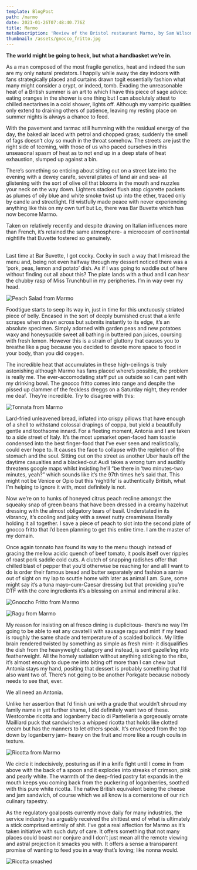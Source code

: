 ```yaml
---
template: BlogPost
path: /marmo
date: 2021-01-26T07:48:40.776Z
title: Marmo
metaDescription: 'Review of the Bristol restaurant Marmo, by Sam Wilson aka Bald Flavours.'
thumbnail: /assets/gnocco_fritto.jpg
---
```

**The world might be going to heck, but what a handbasket we’re in.**

As a man composed of the most fragile genetics, heat and indeed the sun are my only natural predators. I happily while away the day indoors with fans strategically placed and curtains drawn togit  essentially fashion what many might consider a crypt, or indeed, tomb. Evading the unreasonable heat of a British summer is an art to which I have this piece of sage advice: eating oranges in the shower is one thing but I can absolutely attest to chilled nectarines in a cold shower, lights off. Although my vampiric qualities only extend to draining others of patience, leaving my resting place on summer nights is always a chance to feed.

With the pavement and tarmac still humming with the residual energy of the day, the baked air laced with petrol and chopped grass; suddenly the smell of fags doesn’t cloy so much in the throat somehow. The streets are just the right side of teeming, with those of us who paced ourselves in this unseasonal spasm of heat as to not end up in a deep state of heat exhaustion, slumped up against a bin.

There’s something so enticing about sitting out on a street late into the evening with a dewey carafe, several plates of land air and sea- all glistening with the sort of olive oil that blooms in the mouth and nuzzles your neck on the way down. Lighters stacked flush atop cigarette packets as plumes of oily blue and white smoke twist up into the ether, traced only by candle and streetlight. I’d wistfully made peace with never experiencing anything like this on my own turf but Lo, there was Bar Buvette which has now become Marmo.

Taken on relatively recently and despite drawing on Italian influences more than French, it’s retained the same atmosphere- a microcosm of continental nightlife that Buvette fostered so genuinely.

\
Last time at Bar Buvette, I got cocky. Cocky in such a way that I misread the menu and, being not even halfway through my dessert noticed there was a ‘pork, peas, lemon and potato’ dish. As if I was going to waddle out of here without finding out all about this? The plate lands with a thud and I can hear the chubby rasp of Miss Trunchbull in my peripheries. I’m in way over my head.

![Peach Salad from Marmo](/assets/peach-salad-1.jpg "Peach Salad")

Foodtigue starts to seep its way in, just in time for this unctuously striated piece of belly. Encased in the sort of deeply burnished crust that a knife scrapes when drawn across but submits instantly to its edge, it’s an absolute specimen. Simply adorned with garden peas and new potatoes waxy and honeysuckle sweet all bathing in buttered pan juices, coursing with fresh lemon. However this is a strain of gluttony that causes you to breathe like a pug because you decided to devote more space to food in your body, than you did oxygen.

The incredible heat that accumulates in these high-ceilings is truly astonishing although Marmo has fans placed where’s possible, the problem is really me. The ever-accomodating staff put us outside so I can pant with my drinking bowl. The gnocco fritto comes into range and despite the pissed up clammer of the feckless dreggs on a Saturday night, they render me deaf. They’re incredible. Try to disagree with this:

![Tonnata from Marmo](/assets/tonnata.jpg "Tonnata & saddle. Surf n’ Turf 2.0")

Lard-fried unleavened bread, inflated into crispy pillows that have enough of a shell to withstand colossal drapings of coppa, but yield a beautifully gentle and toothsome innard. For a fleeting moment, Antonia and I are taken to a side street of Italy. It’s the most upmarket open-faced ham toastie condensed into the best finger-food that I’ve ever seen and realistically, could ever hope to. It causes the face to collapse with the repletion of the stomach and the soul. Sitting out on the street as another Uber hauls off the daytime casualties and a blacked-out Audi takes a wrong turn and audibly threatens google maps whilst insisting he’ll “be there in ‘two minutes-two minutes, yeah?” which sounds like it’s the 97th times he’s said that. This might not be Venice or Opio but this ‘nightlife’ is authentically British, what I’m helping to ignore it with, most definitely is not.

Now we’re on to hunks of honeyed citrus peach recline amongst the squeaky snap of green beans that have been dressed in a creamy hazelnut dressing with the almost obligatory tears of basil. Understated in its vibrancy, it’s cooling and juicy with a sweet nutty creaminess literally holding it all together. I save a piece of peach to slot into the second plate of gnocco fritto that I’d been planning to get this entire time. I am the master of my domain.

Once again tonnato has found its way to the menu though instead of gracing the mellow acidic quench of beef tomato, it pools itself over ripples of roast pork saddle cold cuts. A clutch of snapping radishes offer that chilled blast of pepper that you’d otherwise be reaching for and all I want to do is order their famous bread and butter separately and fashion a sarnie out of sight on my lap to scuttle home with later as animal I am. Sure, some might say it’s a tuna mayo-cum-Caesar dressing but that providing you’re DTF with the core ingredients it’s a blessing on animal and mineral alike.

![Gnoccho Fritto from Marmo](/assets/gnocco_fritto2.jpg "Gnocco Fritto II")

![Ragu from Marmo](/assets/ragu.jpg "Cavatelli, pork sausage ragù, mint.")

My reason for insisting on al fresco dining is duplicitous- there’s no way I’m going to be able to eat any cavatelli with sausage ragu and mint if my head is roughly the same shade and temperature of a scalded bollock. My little brain rendered twisted by something as simple as fresh mint- it disqualifies the dish from the heavyweight category and instead, is sent gazelle’ing into featherweight. All the homely satiation without anything sticking to the ribs, it’s almost enough to dupe me into biting off more than I can chew but Antonia stays my hand, positing that dessert is probably something that I’d also want two of. There’s not going to be another Porkgate because nobody needs to see that, ever.

We all need an Antonia.

Unlike her assertion that I’d finish uni with a grade that wouldn’t shroud my family name in yet further shame, I did definitely want two of these. Westcombe ricotta and loganberry bacio di Pantelleria a gorgeously ornate Mailliard puck that sandwiches a whipped ricotta that holds like clotted cream but has the manners to let others speak. It’s enveloped from the top down by loganberry jam- heavy on the fruit and more like a rough coulis in texture.

![Ricotta from Marmo](/assets/westcombe-whole.jpg "What? You’ve never had a dessert whisper your name?")

We circle it indecisively, posturing as if in a knife fight until I come in from above with the back of a spoon and it explodes into streaks of crimson, pink and pearly white. The warmth of the deep-fried pastry fat expands in the mouth keeps you coming back from the puckering of loganberries, soothed with this pure white ricotta. The native British equivalent being the cheese and jam sandwich, of course which we all know is a cornerstone of our rich culinary tapestry.

As the regulatory goalposts currently move daily for many industries, the service industry has arguably received the shittiest end of what is ultimately a stick comprised entirely of shit. I’ve got a real affection for Marmo as it’s taken initiative with such duty of care. It offers something that not many places could boast nor conjure and I don’t just mean all the remote viewing and astral projection it smacks you with. It offers a sense a transparent promise of wanting to feed you in a way that’s loving; like nonna would.

![Ricotta smashed](/assets/westcombe-smashed.jpg "Your brain on drugs. Delicious drugs.")
